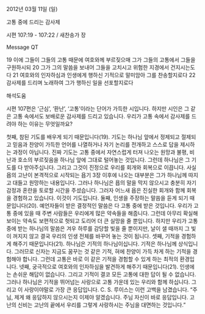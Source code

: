 2012년 03월 11일 (일)

고통 중에 드리는 감사제



시편 107:19 - 107:22 / 새찬송가  장


Message QT


19 이에 그들이 그들의 고통 때문에 여호와께 부르짖으매 그가 그들의 고통에서 그들을 구원하시되
20 그가 그의 말씀을 보내어 그들을 고치시고 위험한 지경에서 건지시는도다
21 여호와의 인자하심과 인생에게 행하신 기적으로 말미암아 그를 찬송할지로다
22 감사제를 드리며 노래하여 그가 행하신 일을 선포할지로다

해석도움





시편 107편은 ‘근심’, ‘환난’, ‘고통’이라는 단어가 가득한 시입니다. 하지만 시인은 그 같은 고통 속에서도 보배로운 감사제를 드리고 있습니다. 우리가 고통 속에서 감사제를 드려야 하는 이유는 무엇일까요?

첫째, 참된 기도를 배우게 되기 때문입니다(19). 기도는 하나님 앞에서 정제되고 절제되고 믿음과 찬양이 가득한 언어를 나열하거나 자기 논리를 전개하고 스스로 답을 제시하는 과정이 아닙니다. 진짜 기도는 고통 중에서 자연스럽게 터져 나오는 원망과 불평, 비난과 호소의 부르짖음을 하나님 앞에 그대로 털어놓는 것입니다. 그런데 하나님은 그 기도를 다 받아주십니다. 그리고 그것이 진정으로 우리를 회개와 회복으로 이끕니다.
사실 욥의 고난이 본격적으로 시작되는 욥기 3장 이후에 나오는 대부분은 그가 하나님께 따지고 대들고 원망하는 내용입니다. 그러나 하나님은 욥의 말을 막지 않으시고 충분히 자기감정과 혼란을 토로할 시간을 주셨습니다. 그러자 어느새 욥은 진실한 회개와 함께 회복을 경험하고 있습니다. 이것이 기도입니다.
둘째, 인생을 주장하는 말씀을 듣게 되기 때문입니다(20). 예언자들이 받은 결정적인 말씀은 다 고통 중에 받은 것입니다. 우리가 고통 중에 있을 때 주변 사람들은 우리에게 많은 약속들을 해줍니다. 그런데 아무리 확실해 보이는 약속도 보편적으로 헛되고 도리어 더 큰 실망을 줄 뿐입니다. 하지만 우리가 고통 중에 받는 하나님의 말씀은 겨우 하루를 감당할 빛을 줄 뿐이지만, 날이 샐 때까지 그 빛이 꺼지지 않고 결국 우리의 인생 전체를 바꾸어 놓는 것이 됩니다.
셋째, 기적을 경험하게 해주기 때문입니다(21). 하나님은 기적의 하나님이십니다. 기적은 하나님께 상식입니다. 그러므로 신자는 지금도 꿈꾸는 것 같은 기적, 혀에 찬양이 가득 차게 하는 기적을 경험해야 합니다. 그런데 고통은 바로 이 같은 기적을 경험할 수 있게 하는 최적의 환경입니다.
넷째, 궁극적으로 여호와의 인자하심을 발견하게 해주기 때문입니다(21). 인생에는 손쉬운 해답이 없습니다. 그리고 기적이 결코 모든 고통에 대한 답이 될 수 없습니다. 그러나 하나님은 기적을 뛰어넘는 사랑으로 고통 가운데 있는 우리와 함께 하십니다. 그리고 이 사랑이야말로 가장 큰 응답입니다.
C. S. 루이스는 이런 고백을 남겼습니다. “주님, 제게 왜 응답하지 않으시는지 이제야 알겠습니다. 주님 자신이 바로 응답입니다. 고난의 신비는 고난의 끝에서 우리를 그렇게 사랑하시는 주님을 대면하는 것입니다.”